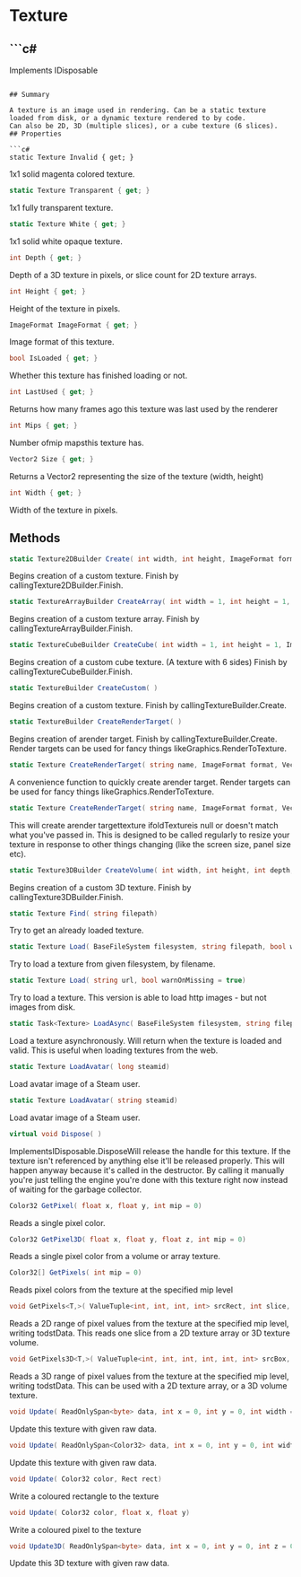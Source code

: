 # Texture

## ```c#
Implements IDisposable
```

## Summary

A texture is an image used in rendering. Can be a static texture loaded from disk, or a dynamic texture rendered to by code.
Can also be 2D, 3D (multiple slices), or a cube texture (6 slices).
## Properties

```c#
static Texture Invalid { get; } 
```
1x1 solid magenta colored texture.
```c#
static Texture Transparent { get; } 
```
1x1 fully transparent texture.
```c#
static Texture White { get; } 
```
1x1 solid white opaque texture.
```c#
int Depth { get; } 
```
Depth of a 3D texture in pixels, or slice count for 2D texture arrays.
```c#
int Height { get; } 
```
Height of the texture in pixels.
```c#
ImageFormat ImageFormat { get; } 
```
Image format of this texture.
```c#
bool IsLoaded { get; } 
```
Whether this texture has finished loading or not.
```c#
int LastUsed { get; } 
```
Returns how many frames ago this texture was last used by the renderer
```c#
int Mips { get; } 
```
Number ofmip mapsthis texture has.
```c#
Vector2 Size { get; } 
```
Returns a Vector2 representing the size of the texture (width, height)
```c#
int Width { get; } 
```
Width of the texture in pixels.
## Methods

```c#
static Texture2DBuilder Create( int width, int height, ImageFormat format = 0) 
```
Begins creation of a custom texture. Finish by callingTexture2DBuilder.Finish.
```c#
static TextureArrayBuilder CreateArray( int width = 1, int height = 1, int count = 1, ImageFormat format = 0) 
```
Begins creation of a custom texture array. Finish by callingTextureArrayBuilder.Finish.
```c#
static TextureCubeBuilder CreateCube( int width = 1, int height = 1, ImageFormat format = 0) 
```
Begins creation of a custom cube texture. (A texture with 6 sides) Finish by callingTextureCubeBuilder.Finish.
```c#
static TextureBuilder CreateCustom( ) 
```
Begins creation of a custom texture. Finish by callingTextureBuilder.Create.
```c#
static TextureBuilder CreateRenderTarget( ) 
```
Begins creation of arender target. Finish by callingTextureBuilder.Create.
Render targets can be used for fancy things likeGraphics.RenderToTexture.
```c#
static Texture CreateRenderTarget( string name, ImageFormat format, Vector2 size) 
```
A convenience function to quickly create arender target.
Render targets can be used for fancy things likeGraphics.RenderToTexture.
```c#
static Texture CreateRenderTarget( string name, ImageFormat format, Vector2 size, Texture oldTexture = null) 
```
This will create arender targettexture ifoldTextureis null or doesn't match what you've passed in. This is designed
to be called regularly to resize your texture in response to other things changing (like the screen size, panel size etc).
```c#
static Texture3DBuilder CreateVolume( int width, int height, int depth, ImageFormat format = 0) 
```
Begins creation of a custom 3D texture. Finish by callingTexture3DBuilder.Finish.
```c#
static Texture Find( string filepath) 
```
Try to get an already loaded texture.
```c#
static Texture Load( BaseFileSystem filesystem, string filepath, bool warnOnMissing = true) 
```
Try to load a texture from given filesystem, by filename.
```c#
static Texture Load( string url, bool warnOnMissing = true) 
```
Try to load a texture.
This version is able to load http images - but not images from disk.
```c#
static Task<Texture> LoadAsync( BaseFileSystem filesystem, string filepath, bool warnOnMissing = true) 
```
Load a texture asynchronously. Will return when the texture is loaded and valid.
This is useful when loading textures from the web.
```c#
static Texture LoadAvatar( long steamid) 
```
Load avatar image of a Steam user.
```c#
static Texture LoadAvatar( string steamid) 
```
Load avatar image of a Steam user.
```c#
virtual void Dispose( ) 
```
ImplementsIDisposable.DisposeWill release the handle for this texture. If the texture isn't referenced by anything
else it'll be released properly. This will happen anyway because it's called in the destructor.
By calling it manually you're just telling the engine you're done with this texture right now
instead of waiting for the garbage collector.
```c#
Color32 GetPixel( float x, float y, int mip = 0) 
```
Reads a single pixel color.
```c#
Color32 GetPixel3D( float x, float y, float z, int mip = 0) 
```
Reads a single pixel color from a volume or array texture.
```c#
Color32[] GetPixels( int mip = 0) 
```
Reads pixel colors from the texture at the specified mip level
```c#
void GetPixels<T,>( ValueTuple<int, int, int, int> srcRect, int slice, int mip, Span<T> dstData, ImageFormat dstFormat, ValueTuple<int, int> dstSize = null) 
```
Reads a 2D range of pixel values from the texture at the specified mip level, writing todstData.
This reads one slice from a 2D texture array or 3D texture volume.
```c#
void GetPixels3D<T,>( ValueTuple<int, int, int, int, int, int> srcBox, int mip, Span<T> dstData, ImageFormat dstFormat, ValueTuple<int, int, int> dstSize = null) 
```
Reads a 3D range of pixel values from the texture at the specified mip level, writing todstData.
This can be used with a 2D texture array, or a 3D volume texture.
```c#
void Update( ReadOnlySpan<byte> data, int x = 0, int y = 0, int width = 0, int height = 0) 
```
Update this texture with given raw data.
```c#
void Update( ReadOnlySpan<Color32> data, int x = 0, int y = 0, int width = 0, int height = 0) 
```
Update this texture with given raw data.
```c#
void Update( Color32 color, Rect rect) 
```
Write a coloured rectangle to the texture
```c#
void Update( Color32 color, float x, float y) 
```
Write a coloured pixel to the texture
```c#
void Update3D( ReadOnlySpan<byte> data, int x = 0, int y = 0, int z = 0, int width = 0, int height = 0, int depth = 0) 
```
Update this 3D texture with given raw data.
